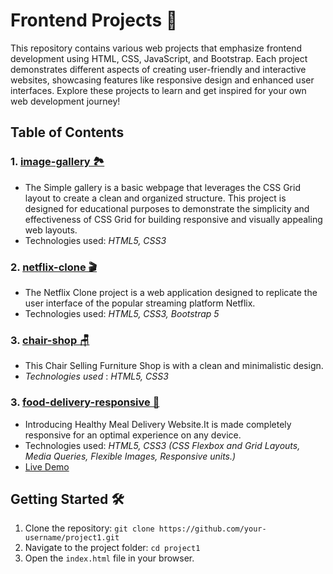 # Frontend Projects 🚀
This repository contains various web projects that emphasize frontend development using HTML, CSS, JavaScript, and Bootstrap. Each project demonstrates different aspects of creating user-friendly and interactive websites, showcasing features like responsive design and enhanced user interfaces. Explore these projects to learn and get inspired for your own web development journey!
## Table of Contents
### 1. [image-gallery 🏞️](1-image-gallery)
  - The Simple gallery is a basic webpage that leverages the CSS Grid layout to create a clean and organized structure. This project is designed for educational purposes to demonstrate the simplicity and effectiveness of CSS Grid for building responsive and visually appealing web layouts.
  - Technologies used: *HTML5, CSS3*
### 2. [netflix-clone 🎬](2-netflix-clone)
  - The Netflix Clone project is a web application designed to replicate the user interface of the popular streaming platform Netflix.
  - Technologies used: *HTML5, CSS3, Bootstrap 5*
### 3. [chair-shop 🪑](3-chair-shop)
  - This Chair Selling Furniture Shop is with a clean and minimalistic design.
  - *Technologies used* : *HTML5, CSS3*
### 3. [food-delivery-responsive 🥘](4-food-delivery-responsive)
  - Introducing Healthy Meal Delivery Website.It is made completely responsive for an optimal experience on any device. 
  - Technologies used: *HTML5, CSS3 (CSS Flexbox and Grid Layouts, Media Queries, Flexible Images, Responsive units.)*
  - [Live Demo](https://eat-healthyfood.netlify.app/)  
    <!-- - ![Screenshot 1](screenshots/food_delivery_screenshot1.png)  -->
## Getting Started 🛠️
1. Clone the repository: `git clone https://github.com/your-username/project1.git`
2. Navigate to the project folder: `cd project1`
3. Open the `index.html` file in your browser.
